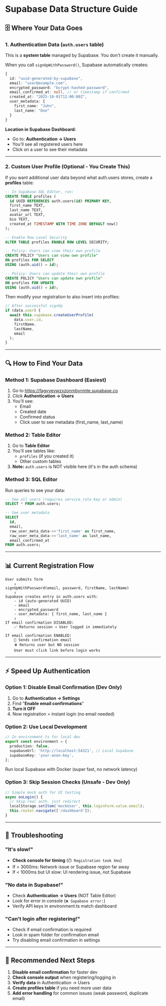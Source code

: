 # Supabase Data Structure Guide

## 🗄️ Where Your Data Goes

### **1. Authentication Data (`auth.users` table)**
This is a **system table** managed by Supabase. You don't create it manually.

When you call `signUpWithPassword()`, Supabase automatically creates:

```typescript
{
  id: "uuid-generated-by-supabase",
  email: "user@example.com",
  encrypted_password: "bcrypt-hashed-password",
  email_confirmed_at: null, // or timestamp if confirmed
  created_at: "2025-10-01T12:00:00Z",
  user_metadata: {
    first_name: "John",
    last_name: "Doe"
  }
}
```

**Location in Supabase Dashboard:**
- Go to: **Authentication → Users**
- You'll see all registered users here
- Click on a user to see their metadata

---

### **2. Custom User Profile (Optional - You Create This)**

If you want additional user data beyond what auth.users stores, create a **profiles** table:

```sql
-- In Supabase SQL Editor, run:
CREATE TABLE profiles (
  id UUID REFERENCES auth.users(id) PRIMARY KEY,
  first_name TEXT,
  last_name TEXT,
  avatar_url TEXT,
  bio TEXT,
  created_at TIMESTAMP WITH TIME ZONE DEFAULT now()
);

-- Enable Row Level Security
ALTER TABLE profiles ENABLE ROW LEVEL SECURITY;

-- Policy: Users can view their own profile
CREATE POLICY "Users can view own profile"
ON profiles FOR SELECT
USING (auth.uid() = id);

-- Policy: Users can update their own profile
CREATE POLICY "Users can update own profile"
ON profiles FOR UPDATE
USING (auth.uid() = id);
```

Then modify your registration to also insert into profiles:

```typescript
// After successful signUp
if (data.user) {
  await this.supabase.createUserProfile(
    data.user.id, 
    firstName, 
    lastName, 
    email
  );
}
```

---

## 🔍 How to Find Your Data

### **Method 1: Supabase Dashboard (Easiest)**
1. Go to https://fagyvevwzxzonmbynmte.supabase.co
2. Click **Authentication → Users**
3. You'll see:
   - Email
   - Created date
   - Confirmed status
   - Click user to see metadata (first_name, last_name)

### **Method 2: Table Editor**
1. Go to **Table Editor**
2. You'll see tables like:
   - `profiles` (if you created it)
   - Other custom tables
3. **Note:** `auth.users` is NOT visible here (it's in the auth schema)

### **Method 3: SQL Editor**
Run queries to see your data:

```sql
-- See all users (requires service_role key or admin)
SELECT * FROM auth.users;

-- See user metadata
SELECT 
  id,
  email,
  raw_user_meta_data->>'first_name' as first_name,
  raw_user_meta_data->>'last_name' as last_name,
  email_confirmed_at
FROM auth.users;
```

---

## 📊 Current Registration Flow

```
User submits form
    ↓
signUpWithPassword(email, password, firstName, lastName)
    ↓
Supabase creates entry in auth.users with:
    - id (auto-generated UUID)
    - email
    - encrypted_password
    - user_metadata: { first_name, last_name }
    ↓
If email confirmation DISABLED:
    ✅ Returns session → User logged in immediately
    
If email confirmation ENABLED:
    📧 Sends confirmation email
    ⏸️ Returns user but NO session
    User must click link before login works
```

---

## ⚡ Speed Up Authentication

### **Option 1: Disable Email Confirmation (Dev Only)**
1. Go to **Authentication → Settings**
2. Find "**Enable email confirmations**"
3. **Turn it OFF**
4. Now registration = instant login (no email needed)

### **Option 2: Use Local Development**
```typescript
// In environment.ts for local dev
export const environment = {
  production: false,
  supabaseUrl: 'http://localhost:54321', // Local Supabase
  supabaseKey: 'your-anon-key',
};
```
Run local Supabase with Docker (super fast, no network latency)

### **Option 3: Skip Session Checks (Unsafe - Dev Only)**
```typescript
// Simple mock auth for UI testing
async onLogin() {
  // Skip real auth, just redirect
  localStorage.setItem('mockUser', this.loginForm.value.email);
  this.router.navigate(['/dashboard']);
}
```

---

## 🐛 Troubleshooting

### "It's slow!"
- **Check console for timing** (`⏱️ Registration took Xms`)
- If > 3000ms: Network issue or Supabase region far away
- If < 1000ms but UI slow: UI rendering issue, not Supabase

### "No data in Supabase!"
- Check **Authentication → Users** (NOT Table Editor)
- Look for error in console (`❌ Supabase error:`)
- Verify API keys in environment.ts match dashboard

### "Can't login after registering!"
- Check if email confirmation is required
- Look in spam folder for confirmation email
- Try disabling email confirmation in settings

---

## 📝 Recommended Next Steps

1. **Disable email confirmation** for faster dev
2. **Check console output** when registering/logging in
3. **Verify data** in Authentication → Users
4. **Create profiles table** if you need more user data
5. **Add error handling** for common issues (weak password, duplicate email)
